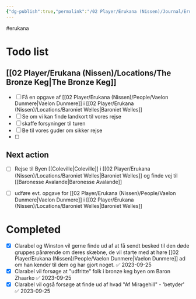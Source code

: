 ```yaml
---
{"dg-publish":true,"permalink":"/02 Player/Erukana (Nissen)/Journal/Erukana Party Agenda/"}
---
```


#erukana 

# Todo list

## [[02 Player/Erukana (Nissen)/Locations/The Bronze Keg\|The Bronze Keg]] 
- [ ] Få en opgave af [[02 Player/Erukana (Nissen)/People/Vaelon Dunmere\|Vaelon Dunmere]] i [[02 Player/Erukana (Nissen)/Locations/Baroniet Welles\|Baroniet Welles]] 
- [ ] Se om vi kan finde landkort til vores rejse 
- [ ] skaffe forsyninger til turen 
- [ ] Be til vores guder om sikker rejse
- [ ] 

## Next action 
- [ ] Rejse til Byen [[Coleville\|Coleville]] i [[02 Player/Erukana (Nissen)/Locations/Baroniet Welles\|Baroniet Welles]] og finde vej til [[Baronesse Avalande\|Baronesse Avalande]] 
- [ ] udføre evt. opgave for [[02 Player/Erukana (Nissen)/People/Vaelon Dunmere\|Vaelon Dunmere]] i [[02 Player/Erukana (Nissen)/Locations/Baroniet Welles\|Baroniet Welles]] 


# Completed 
- [x] Clarabel og Winston vil gerne finde ud af at få sendt besked til den døde gruppes pårørende om deres skæbne, de vil starte med at høre [[02 Player/Erukana (Nissen)/People/Vaelon Dunmere\|Vaelon Dunmere]] ad om han kender til dem og har gjort noget. ✅ 2023-09-25
- [x] Clarabel vil forsøge at "udfritte" folk i bronze keg byen om Baron Zhaarko ✅ 2023-09-25
- [x] Clarabel vil også forsøge at finde ud af hvad "Af Miragehill" - 'betyder' ✅ 2023-09-25